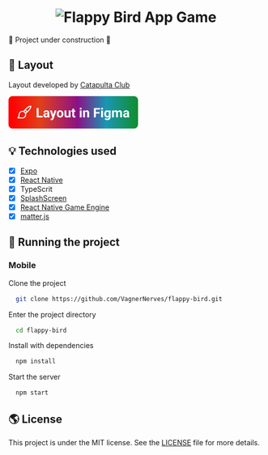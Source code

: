 <h1 align="center">
  <img alt="Flappy Bird App Game" title="Flappy Bird App Game" src="https://github.com/vagnernerves/be-the-hero/blob/master/frontend/src/assets/bethehero_logo.png" />
</h1>

🚧 Project under construction 🚧

## 🎨 Layout

Layout developed by [Catapulta Club](https://www.catapulta.dev/)

[![Layout in Figma](https://github.com/VagnerNerves/default-readme/blob/main/assets/layout-in-figma.svg)](https://www.figma.com/file/hhwWzuVv21S4nP9owaXGOm/Flappy-Bird?node-id=1%3A3&t=esEwYH8FnCFcuaTs-1)

<!-- ## 🎥 Implementation Video

In the GitHub edit, drag the video that it already puts on github itself.

## 👏 Learning and more implementations

Describe what you learned and implemented in the project. -->

## 💡 Technologies used

- [x] [Expo](https://docs.expo.dev/)
- [x] [React Native](https://reactnative.dev/)
- [x] TypeScrit
- [x] [SplashScreen](https://docs.expo.dev/versions/latest/sdk/splash-screen/)
- [x] [React Native Game Engine](https://github.com/bberak/react-native-game-engine)
- [x] [matter.js](https://brm.io/matter-js/)

## 🚀 Running the project

<!-- ### Back-end

Clone the project

```bash
  git clone https://link-para-o-projeto
```

Enter the project directory

```bash
  cd my-project
```

Install with dependencies

```bash
  npm install
```

Start the server

```bash
  npm run start
``` -->

### Mobile

Clone the project

```bash
  git clone https://github.com/VagnerNerves/flappy-bird.git
```

Enter the project directory

```bash
  cd flappy-bird
```

Install with dependencies

```bash
  npm install
```

Start the server

```bash
  npm start
```

<!-- ## 📝 Routes

[![Run in Postman](https://github.com/VagnerNerves/default-readme/blob/main/assets/run-in-postman.svg)](https://app.getpostman.com/run-collection/link) -->

## 🌎 License

This project is under the MIT license. See the [LICENSE](https://choosealicense.com/licenses/mit/) file for more details.
